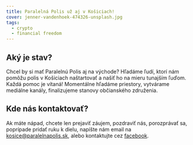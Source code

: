 ```yaml
---
title: Paralelná Polis už aj v Košiciach!
cover: jenner-vandenhoek-474326-unsplash.jpg
tags:
  - crypto
  - financial freedom
---
```


## Aký je stav?

Chcel by si mať Paralelnú Polis aj na východe? Hľadáme ľudí, ktorí nám pomôžu polis v Košiciach naštartovať a našiť ho na mieru tunajším ľuďom. Každá pomoc je vítaná! Momentálne hľadáme priestory, vytvárame mediálne kanály, finalizujeme stanovy občianského združenia.

## Kde nás kontaktovať?

Ak máte nápad, chcete len prejaviť záujem, pozdraviť nás, porozprávať sa, poprípade pridať ruku k dielu, napíšte nám email na [kosice@paralelnapolis.sk](kosice@paralelnapolis.sk), alebo kontaktujte cez [facebook](https://www.facebook.com/paralelnapoliske).
